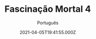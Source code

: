 ---
id: 'cbfdf1a1-2d93-4bee-9233-921f2b2b0443'
type: 'movie' # Filme, Série, Anime
title: "Fascinação Mortal 4"
synopsis: ["O louco dr. Beck (Eric Roberts) rouba a identidade de outro médico e passa a atuar em um hospital de Nova York. Sua primeira paciente, a bela Michelle, sofre de uma condição única: ela assume uma personalidade sensual durante o sonambulismo. Logo Beck torna-se obcecado pela mulher, usando a condição a seu favor.",
]
originalTitle: "Stalked by My Doctor: A Sleepwalker's Nightmare"
date: '2021-04-05T19:41:55.000Z'
update: '2021-04-05T19:41:55.000Z'
releaseDate: '2019-07-13T03:00:00.000Z'
imdb:
  rating: '5.1' # 8.5
  id: '' # tt0470752
duration: '1h 26 Min'
trailer:
  urls: [
    'V7Jep_m1WRI',
  ]
tags: ['1080p']
genre: ['Comédia', 'Drama', 'Suspense'] #
quality: 'WEB-DL' # BluRay, WEB-DL, HDTV, WEB-DL4K, WEB-DLe
format: 'Mkv' # MKV, MP4, TS
audio: 'Português, Inglês' # Dublado, Legendado, Dual Audio, Dub & Leg
subtitle: 'Português' # Português, inglês,
size: '3.19 GB' # 4.8 GB
audioQuality: 10
videoQuality: 10
directors: []
#  - name: 'Lana Wachowski'
#    image: ''
#  - name: 'Lilly Wachowski'
#    image: ''
cast: []
#  - name: 'Keanu Reeves'
#    image: ''
#    characterName: 'Neo'
writers: []
#  - name: ''
#    image: ''
maturityRating:
  age: '' # L , 10, 12, 14, 16, 18
  topics: [''] # Violence, Illegal drugs, Inappropriate Language, Legal Drugs, Sexual Content, Extreme Violence
###########################################
download:
  
  - url: 'magnet:?xt=urn:btih:9f3d17988bffc8c86b14f5be5fc51dbc82bafb70&dn=LAPUMiA.Org%20-%20Fascina%c3%a7%c3%a3o%20Mortal%204%202020%20(1080p)&tr=udp%3a%2f%2ftracker.opentrackr.org%3a1337%2fannounce&tr=udp%3a%2f%2ftracker.openbittorrent.com%3a80%2fannounce&tr=udp%3a%2f%2ftracker.trackerfix.com%3a80%2fannounce&tr=udp%3a%2f%2ftracker.coppersurfer.tk%3a6969%2fannounce&tr=udp%3a%2f%2ftracker.leechers-paradise.org%3a6969%2fannounce&tr=udp%3a%2f%2feddie4.nl%3a6969%2fannounce&tr=udp%3a%2f%2fp4p.arenabg.com%3a1337%2fannounce&tr=udp%3a%2f%2fexplodie.org%3a6969%2fannounce&tr=udp%3a%2f%2fzer0day.ch%3a1337%2fannounce'
    resolution: '1080p' # 720p, 1080p, 4K,
    audio: 'Dual Áudio' # Dublado, Legendado, Dual Audio
    size: '' # 4.8 GB
    quality: '' # BluRay, WEB-DL
    format: '' # MKV
images:
  cover: '/assets/movies/fascinacao-mortal-4.jpg'
  background: '/assets/movies/'
---